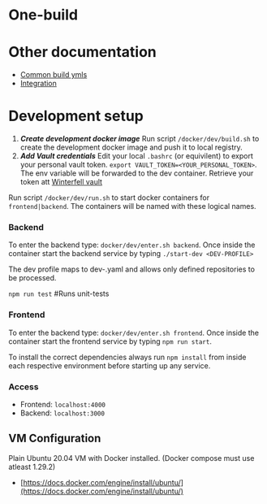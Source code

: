 # One-build

# Other documentation

* [Common build ymls](docs/common-build-yml.md)
* [Integration](docs/integration.md)


# Development setup

1. ***Create development docker image*** Run script `/docker/dev/build.sh` to create the development docker image and push it to local registry.
2. ***Add Vault credentials*** Edit your local `.bashrc` (or equivilent) to export your personal vault token. `export VAULT_TOKEN=<YOUR_PERSONAL_TOKEN>`. The env variable will be forwarded to the dev container. Retrieve your token att [Winterfell vault](https://winterfell.csp-dev.net/)

Run script `/docker/dev/run.sh` to start docker containers for `frontend|backend`. The containers will be named with these logical names.

### Backend 

To enter the backend type: `docker/dev/enter.sh backend`. Once inside the container start the backend service by typing `./start-dev <DEV-PROFILE>`

The dev profile maps to dev-<DEV-PROFILE>.yaml and allows only defined repositories to be processed.

`npm run test`        #Runs unit-tests

### Frontend

To enter the backend type: `docker/dev/enter.sh frontend`. Once inside the container start the frontend service by typing `npm run start`.


To install the correct dependencies always run `npm install` from inside each respective environment before starting up any service.

### Access

* Frontend: `localhost:4000`
* Backend: `localhost:3000`

## VM Configuration
Plain Ubuntu 20.04 VM with Docker installed. (Docker compose must use atleast 1.29.2)

* [https://docs.docker.com/engine/install/ubuntu/](https://docs.docker.com/engine/install/ubuntu/)

